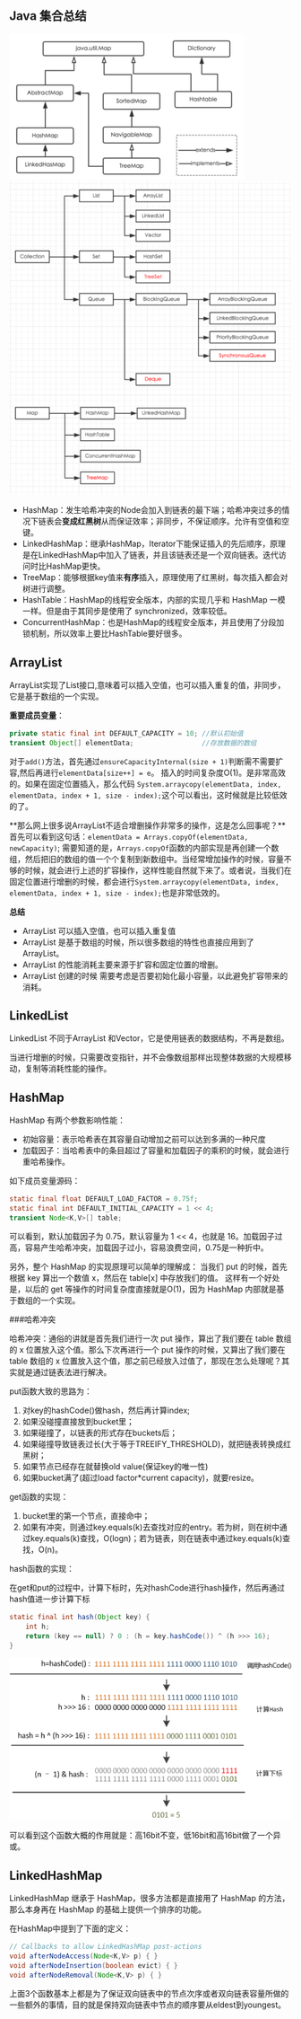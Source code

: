 ## Java 集合总结

![image](pic/00.png)
![image](pic/01.png)

* HashMap：发生哈希冲突的Node会加入到链表的最下端；哈希冲突过多的情况下链表会**变成红黑树**从而保证效率；非同步，不保证顺序。允许有空值和空键。
* LinkedHashMap：继承HashMap，Iterator下能保证插入的先后顺序，原理是在LinkedHashMap中加入了链表，并且该链表还是一个双向链表。迭代访问时比HashMap更快。
* TreeMap：能够根据key值来**有序**插入，原理使用了红黑树，每次插入都会对树进行调整。
* HashTable：HashMap的线程安全版本，内部的实现几乎和 HashMap 一模一样。但是由于其同步是使用了 synchronized，效率较低。
* ConcurrentHashMap：也是HashMap的线程安全版本，并且使用了分段加锁机制，所以效率上要比HashTable要好很多。

## ArrayList
ArrayList实现了List接口,意味着可以插入空值，也可以插入重复的值，非同步，它是基于数组的一个实现。

**重要成员变量**：

```java
private static final int DEFAULT_CAPACITY = 10; //默认初始值    
transient Object[] elementData;                 //存放数据的数组 
```

对于`add()`方法，首先通过`ensureCapacityInternal(size + 1)`判断需不需要扩容,然后再进行`elementData[size++] = e`。 插入的时间复杂度O(1)。是非常高效的。如果在固定位置插入，那么代码 `System.arraycopy(elementData, index, elementData, index + 1, size - index);`这个可以看出，这时候就是比较低效的了。

**那么网上很多说ArrayList不适合增删操作非常多的操作，这是怎么回事呢？**首先可以看到这句话：`elementData = Arrays.copyOf(elementData, newCapacity)`; 需要知道的是，`Arrays.copyOf`函数的内部实现是再创建一个数组，然后把旧的数组的值一个个复制到新数组中。当经常增加操作的时候，容量不够的时候，就会进行上述的扩容操作，这样性能自然就下来了。或者说，当我们在固定位置进行增删的时候，都会进行`System.arraycopy(elementData, index, elementData, index + 1, size - index);`也是非常低效的。

**总结**
* ArrayList 可以插入空值，也可以插入重复值
* ArrayList 是基于数组的时候，所以很多数组的特性也直接应用到了 ArrayList。
* ArrayList 的性能消耗主要来源于扩容和固定位置的增删。
* ArrayList 创建的时候 需要考虑是否要初始化最小容量，以此避免扩容带来的消耗。

## LinkedList

LinkedList 不同于ArrayList 和Vector，它是使用链表的数据结构，不再是数组。

当进行增删的时候，只需要改变指针，并不会像数组那样出现整体数据的大规模移动，复制等消耗性能的操作。

## HashMap

HashMap 有两个参数影响性能：

* 初始容量：表示哈希表在其容量自动增加之前可以达到多满的一种尺度
* 加载因子：当哈希表中的条目超过了容量和加载因子的乘积的时候，就会进行重哈希操作。

如下成员变量源码：
```java
static final float DEFAULT_LOAD_FACTOR = 0.75f;
static final int DEFAULT_INITIAL_CAPACITY = 1 << 4;
transient Node<K,V>[] table;
```

可以看到，默认加载因子为 0.75，默认容量为 1 << 4，也就是 16。加载因子过高，容易产生哈希冲突，加载因子过小，容易浪费空间，0.75是一种折中。

另外，整个 HashMap 的实现原理可以简单的理解成： 当我们 put 的时候，首先根据 key 算出一个数值 x，然后在 table[x] 中存放我们的值。 这样有一个好处是，以后的 get 等操作的时间复杂度直接就是O(1)，因为 HashMap 内部就是基于数组的一个实现。

###哈希冲突

哈希冲突：通俗的讲就是首先我们进行一次 put 操作，算出了我们要在 table 数组的 x 位置放入这个值。那么下次再进行一个 put 操作的时候，又算出了我们要在 table 数组的 x 位置放入这个值，那之前已经放入过值了，那现在怎么处理呢？其实就是通过链表法进行解决。

put函数大致的思路为：

1. 对key的hashCode()做hash，然后再计算index;
2. 如果没碰撞直接放到bucket里；
3. 如果碰撞了，以链表的形式存在buckets后；
4. 如果碰撞导致链表过长(大于等于TREEIFY_THRESHOLD)，就把链表转换成红黑树；
5. 如果节点已经存在就替换old value(保证key的唯一性)
6. 如果bucket满了(超过load factor*current capacity)，就要resize。

get函数的实现：

1. bucket里的第一个节点，直接命中；
2. 如果有冲突，则通过key.equals(k)去查找对应的entry。若为树，则在树中通过key.equals(k)查找，O(logn)；若为链表，则在链表中通过key.equals(k)查找，O(n)。

hash函数的实现：

在get和put的过程中，计算下标时，先对hashCode进行hash操作，然后再通过hash值进一步计算下标

```java
static final int hash(Object key) {
    int h;
    return (key == null) ? 0 : (h = key.hashCode()) ^ (h >>> 16);
}
```

![image](pic/02.png)

可以看到这个函数大概的作用就是：高16bit不变，低16bit和高16bit做了一个异或。

## LinkedHashMap

LinkedHashMap 继承于 HashMap，很多方法都是直接用了 HashMap 的方法，那么本身再在 HashMap 的基础上提供一个排序的功能。

在HashMap中提到了下面的定义：

```java
// Callbacks to allow LinkedHashMap post-actions
void afterNodeAccess(Node<K,V> p) { }
void afterNodeInsertion(boolean evict) { }
void afterNodeRemoval(Node<K,V> p) { }
```

上面3个函数基本上都是为了保证双向链表中的节点次序或者双向链表容量所做的一些额外的事情，目的就是保持双向链表中节点的顺序要从eldest到youngest。

